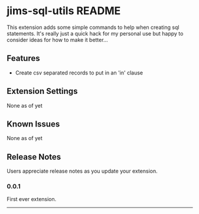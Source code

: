 # jims-sql-utils README

This extension adds some simple commands to help when creating sql statements.
It's really just a quick hack for my personal use but happy to consider ideas for how to make it better...

## Features

 * Create csv separated records to put in an 'in' clause

## Extension Settings

None as of yet

## Known Issues

None as of yet

## Release Notes

Users appreciate release notes as you update your extension.

### 0.0.1

First ever extension.

-----------------------------------------------------------------------------------------------------------
